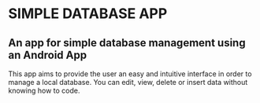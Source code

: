 # SIMPLE DATABASE APP

## An app for simple database management using an Android App

This app aims to provide the user an easy and intuitive interface in order to manage a local database. You can edit, view, delete or insert data without knowing how to code.
